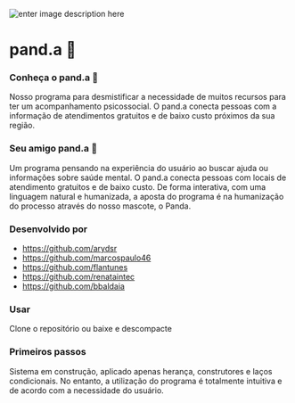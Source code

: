 ![enter image description here](https://lh3.googleusercontent.com/lqxwbvVgiKgwj-eVZLcJ2rmBPqmfiRjCVpxK1rcLTEDQGMUIhp9CeuVYHX9usG2xItXT1LWpZz44lJ_FjFyfKm-zmrhjJBwRSW6SJX8sroU18XXfVLB97E6E186IO684qjWUPIOYWgQyDrR8DSCZO-ZCukohCVFp0TXR3PTymAxUo2oQMWsXc6i3HFpboSk0KLgmupxBEidHv2OPZs8OL4hvslWVkYSNAWNJNpnfIs9bV1bBTn9EJXRG7R0HFdHsRzZXODGl7DXoqcsyXqHIMDuIok0Qd1V7k3vauYYqtQYLWne9ELshNDeqvrqpWt3hxpU3ECHDnZwWHydKicdTRICKnRPZcHPzrGVtQoI-LcKe32ci5EVMtqY9prnCWHHvEHOvp94C_gdzserGa4m6kMHm6R-xEO8KB9KNCZ6TERvkbmLty-QY93A-mZxRzgcQzbbxpmY89yrF9Fv0VnBqdCaE4iUN-ctn3tJ8CdhuW9ORvXbc9BFIh767KAd7LYCM8CM_Tvrgx-BVSwmPGQzgY1y-rxCQVc5JP9mhUa3nX4VDlEynzpxaU9iO8V9rfyDgnDBOiT2_EqdO7KW09oTsvRdaM0cgCYlk7zdkXZMtzRLGtHy_LfipwtEzwhtfKmGoSzCgsDsiDuiHeEP4ZxNOXt3AmP-pUEcmrLoqdbsaZdHqwcYd5KT7EUzM88PZmExx2C5SFAZHvvUMktkvDGSug9kJ=s200-no?authuser=0)

# pand.a 🐼

### Conheça o pand.a 🐼
Nosso programa para desmistificar a necessidade de muitos recursos para ter um acompanhamento psicossocial. O pand.a conecta pessoas com a informação de atendimentos gratuitos e de baixo custo próximos da sua região.

### Seu amigo pand.a 🐼
Um programa pensando na experiência do usuário ao buscar ajuda ou informações sobre saúde mental. O pand.a conecta pessoas com locais de atendimento gratuitos e de baixo custo. 
De forma interativa, com uma linguagem natural e humanizada, a aposta do programa é na humanização do processo através do nosso mascote, o Panda.

### Desenvolvido por
- https://github.com/arydsr
- https://github.com/marcospaulo46
- https://github.com/flantunes
- https://github.com/renataintec
- https://github.com/bbaldaia

### Usar
Clone o repositório ou baixe e descompacte

### Primeiros passos
Sistema em construção, aplicado apenas herança, construtores e laços condicionais. No entanto, a utilização do programa é totalmente intuitiva e de acordo com a necessidade do usuário.

